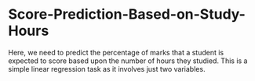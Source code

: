 # Score-Prediction-Based-on-Study-Hours
Here, we need to predict the percentage of marks that a student is expected to score based upon the number of hours they studied. This is a simple linear regression task as it involves just two variables.

